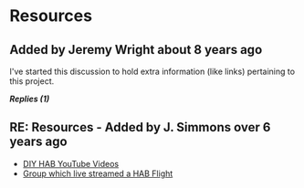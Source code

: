 # Resources

## Added by Jeremy Wright about 8 years ago

I've started this discussion to hold extra information (like links) pertaining to this project.

***Replies (1)***

## RE: Resources - Added by J. Simmons over 6 years ago 

* [DIY HAB YouTube Videos](https://www.youtube.com/watch?v=pn__3guOhtY&list=PLxyM2a_cfnzi2G-nd1bvImqS1YJiQ1Skn)
* [Group which live streamed a HAB Flight](http://usinearspace.com/)
